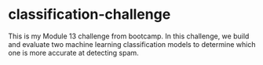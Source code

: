 # classification-challenge
This is my Module 13 challenge from bootcamp. In this challenge, we build and evaluate two machine learning classification models to determine which one is more accurate at detecting spam.
